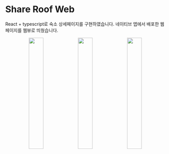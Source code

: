 # Share Roof Web
React + typescript로 숙소 상세페이지를 구현하였습니다.
네이티브 앱에서 배포한 웹페이지를 웹뷰로 띄웠습니다.

<p align="center">
 <img src="https://user-images.githubusercontent.com/87538540/185772635-5121f0b7-825d-4033-b4b6-263d0360ab9b.png" width="30%"/>
 <img src="https://user-images.githubusercontent.com/87538540/185772637-94f4cb58-f238-46c6-922e-d0e21da25e31.png" width="30%"/>
 <img src="https://user-images.githubusercontent.com/87538540/185772638-d620d094-71ed-4593-be9e-120c6e6bf601.png" width="30%"/>
</p>
